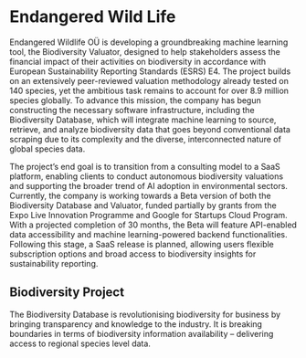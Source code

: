 # Endangered Wild Life

Endangered Wildlife OÜ is developing a groundbreaking machine learning tool, the Biodiversity Valuator, designed to help
stakeholders assess the financial impact of their activities on biodiversity in accordance with European Sustainability
Reporting Standards (ESRS) E4. The project builds on an extensively peer-reviewed valuation methodology already tested
on 140 species, yet the ambitious task remains to account for over 8.9 million species globally. To advance this
mission, the company has begun constructing the necessary software infrastructure, including the Biodiversity Database,
which will integrate machine learning to source, retrieve, and analyze biodiversity data that goes beyond conventional
data scraping due to its complexity and the diverse, interconnected nature of global species data.

The project’s end goal is to transition from a consulting model to a SaaS platform, enabling clients to conduct
autonomous biodiversity valuations and supporting the broader trend of AI adoption in environmental sectors. Currently,
the company is working towards a Beta version of both the Biodiversity Database and Valuator, funded partially by grants
from the Expo Live Innovation Programme and Google for Startups Cloud Program. With a projected completion of 30 months,
the Beta will feature API-enabled data accessibility and machine learning-powered backend functionalities. Following
this stage, a SaaS release is planned, allowing users flexible subscription options and broad access to biodiversity
insights for sustainability reporting.

## Biodiversity Project

The Biodiversity Database is revolutionising biodiversity for business by bringing transparency and knowledge to the
industry. It is breaking boundaries in terms of biodiversity information availability – delivering access to regional
species level data.
